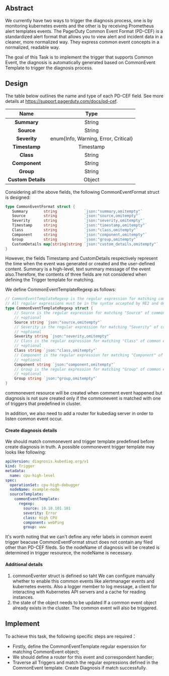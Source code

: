## Abstract

We currently have two ways to trigger the diagnosis process, one is by monitoring kubernetes events and the other is by receiving Prometheus alert templates events. The PagerDuty Common Event Format (PD-CEF) is a standardized alert format that allows you to view alert and incident data in a cleaner, more normalized way. They express common event concepts in a normalized, readable way.

The goal of this Task is to implement the trigger that supports Common Event, the diagnosis is automatically generated based on CommonEvent Template to trigger the diagnosis process.

## Design

The table below outlines the name and type of each PD-CEF field. See more details at https://support.pagerduty.com/docs/pd-cef.

|        Name        |                 Type                 |
| :----------------: | :----------------------------------: |
|    **Summary**     |                String                |
|     **Source**     |                String                |
|    **Severity**    | enum{Info, Warning, Error, Critical} |
|   **Timestamp**    |              Timestamp               |
|     **Class**      |                String                |
|   **Component**    |                String                |
|     **Group**      |                String                |
| **Custom Details** |                Object                |

Considering all the above fields, the following CommonEventFormat struct is designed:

```go
type CommonEventFormat struct {
   Summary       string            `json:"summary,omitempty"`
   Source        string            `json:"source,omitempty"`
   Severity      string            `json:"severity,omitempty"`
   Timestamp     string            `json:"timestamp,omitempty"`
   Class         string            `json:"class,omitempty"`
   Component     string            `json:"component,omitempty"`
   Group         string            `json:"group,omitempty"`
   CustomDetails map[string]string `json:"custom_details,omitempty"`
}
```

However, the fields Timestamp and CustomDetails respectively represent the time when the event was generated or created and the user-defined content. Summary is a high-level, text summary message of the event also.Therefore, the contents of three fields are not considered when defining the Trigger template for matching.

We define CommonEventTemplateRegexp as follows:

```go
// CommonEventTemplateRegexp is the regular expression for matching common event template.
// All regular expressions must be in the syntax accepted by RE2 and described at https://golang.org/s/re2syntax.
type CommonEventTemplateRegexp struct {
	// Source is the regular expression for matching "Source" of common event.
	// +optional
	Source string `json:"source,omitempty"`
	// Severity is the regular expression for matching "Severity" of common event.
	// +optional
	Severity string `json:"severity,omitempty"`
	// Class is the regular expression for matching "Class" of common event.
	// +optional
	Class string `json:"class,omitempty"`
	// Component is the regular expression for matching "Component" of common event.
	// +optional
	Component string `json:"component,omitempty"`
	// Group is the regular expression for matching "Group" of common event.
	// +optional
	Group string `json:"group,omitempty"`
}
```

commonevent resource will be created when comment event happened but diagnosis is not sure created only if the commonevent is matched with one of triggers that predefined in cluster.

In addition, we also need to add a router for kubediag server in order to listen common event occur.

#### Create diagnosis details

We should match commonevent and trigger template predefined before create diagnosis in truth. A possible commonevent trigger template may looks like following:

```yaml
apiVersion: diagnosis.kubediag.org/v1
kind: Trigger
metadata:
  name: cpu-high-level
spec:
  operationSet: cpu-high-debugger
  nodeName: example-node
  sourceTemplate:
    commonEventTemplate:
      regexp:
        source: 10.10.101.101
        severity: Error
        class: High CPU
        component: webPing
        group: www
```

It's worth noting that we can't define any refer labels in common event trigger beacuse CommonEventFormat struct does not contain any filed other than PD-CEF fileds. So the nodeName of diagnosis will be created is determined in trigger resourece, the nodeName is necessary.

#### Additional details

1. commonEventer struct is defined so taht We can configure manually whether to enable this common events like alertmanager events and kubernetes events. Also a logger member to log message, a client for interacting with Kubernetes API servers and a cache for reading instances.
2. the state of the object needs to be updated If a common event object already exists in the cluster. The common event will also be triggered.

## Implement

To achieve this task, the following specific steps are required：

* Firstly, define the CommonEventTemplate regular experssion for matching CommonEvent object;
* We should define a router for this event and correspondent handler;
* Traverse all Triggers and match the regular expressions defined in the CommonEvent template. Create Diagnosis if match successfully.